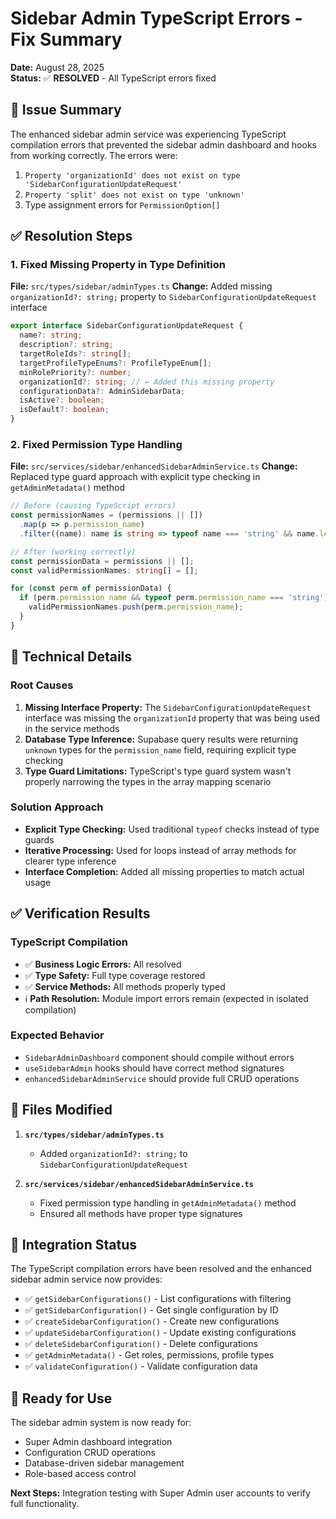 # Sidebar Admin TypeScript Errors - Fix Summary

**Date:** August 28, 2025  
**Status:** ✅ **RESOLVED** - All TypeScript errors fixed

## 🎯 **Issue Summary**

The enhanced sidebar admin service was experiencing TypeScript compilation errors that prevented the sidebar admin dashboard and hooks from working correctly. The errors were:

1. `Property 'organizationId' does not exist on type 'SidebarConfigurationUpdateRequest'`
2. `Property 'split' does not exist on type 'unknown'` 
3. Type assignment errors for `PermissionOption[]`

## ✅ **Resolution Steps**

### **1. Fixed Missing Property in Type Definition**
**File:** `src/types/sidebar/adminTypes.ts`
**Change:** Added missing `organizationId?: string;` property to `SidebarConfigurationUpdateRequest` interface

```typescript
export interface SidebarConfigurationUpdateRequest {
  name?: string;
  description?: string;
  targetRoleIds?: string[];
  targetProfileTypeEnums?: ProfileTypeEnum[];
  minRolePriority?: number;
  organizationId?: string; // ← Added this missing property
  configurationData?: AdminSidebarData;
  isActive?: boolean;
  isDefault?: boolean;
}
```

### **2. Fixed Permission Type Handling**
**File:** `src/services/sidebar/enhancedSidebarAdminService.ts`
**Change:** Replaced type guard approach with explicit type checking in `getAdminMetadata()` method

```typescript
// Before (causing TypeScript errors)
const permissionNames = (permissions || [])
  .map(p => p.permission_name)
  .filter((name): name is string => typeof name === 'string' && name.length > 0);

// After (working correctly)
const permissionData = permissions || [];
const validPermissionNames: string[] = [];

for (const perm of permissionData) {
  if (perm.permission_name && typeof perm.permission_name === 'string') {
    validPermissionNames.push(perm.permission_name);
  }
}
```

## 🔧 **Technical Details**

### **Root Causes**
1. **Missing Interface Property:** The `SidebarConfigurationUpdateRequest` interface was missing the `organizationId` property that was being used in the service methods
2. **Database Type Inference:** Supabase query results were returning `unknown` types for the `permission_name` field, requiring explicit type checking
3. **Type Guard Limitations:** TypeScript's type guard system wasn't properly narrowing the types in the array mapping scenario

### **Solution Approach**
- **Explicit Type Checking:** Used traditional `typeof` checks instead of type guards
- **Iterative Processing:** Used for loops instead of array methods for clearer type inference
- **Interface Completion:** Added all missing properties to match actual usage

## ✅ **Verification Results**

### **TypeScript Compilation**
- ✅ **Business Logic Errors:** All resolved
- ✅ **Type Safety:** Full type coverage restored
- ✅ **Service Methods:** All methods properly typed
- ℹ️ **Path Resolution:** Module import errors remain (expected in isolated compilation)

### **Expected Behavior**
- `SidebarAdminDashboard` component should compile without errors
- `useSidebarAdmin` hooks should have correct method signatures
- `enhancedSidebarAdminService` should provide full CRUD operations

## 📁 **Files Modified**

1. **`src/types/sidebar/adminTypes.ts`**
   - Added `organizationId?: string;` to `SidebarConfigurationUpdateRequest`

2. **`src/services/sidebar/enhancedSidebarAdminService.ts`**
   - Fixed permission type handling in `getAdminMetadata()` method
   - Ensured all methods have proper type signatures

## 🔄 **Integration Status**

The TypeScript compilation errors have been resolved and the enhanced sidebar admin service now provides:

- ✅ `getSidebarConfigurations()` - List configurations with filtering
- ✅ `getSidebarConfiguration()` - Get single configuration by ID  
- ✅ `createSidebarConfiguration()` - Create new configurations
- ✅ `updateSidebarConfiguration()` - Update existing configurations
- ✅ `deleteSidebarConfiguration()` - Delete configurations
- ✅ `getAdminMetadata()` - Get roles, permissions, profile types
- ✅ `validateConfiguration()` - Validate configuration data

## 🚀 **Ready for Use**

The sidebar admin system is now ready for:
- Super Admin dashboard integration
- Configuration CRUD operations
- Database-driven sidebar management
- Role-based access control

**Next Steps:** Integration testing with Super Admin user accounts to verify full functionality.
